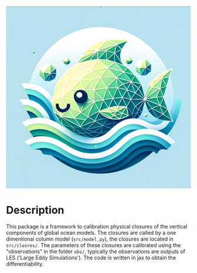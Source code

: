 ![Logo](logos/logo.png)

# Description
This package is a framework to calibration physical closures of the vertical components of global ocean models. The closures are called by a one dimentional column model (`src/model.py`), the closures are located in `src/closres/`. The parameters of these closures are calibrated using the "observations" in the folder `obs/`, typically the observations are outputs of LES ('Large Eddy Simulations'). The code is written in jax to obtain the differentiability.